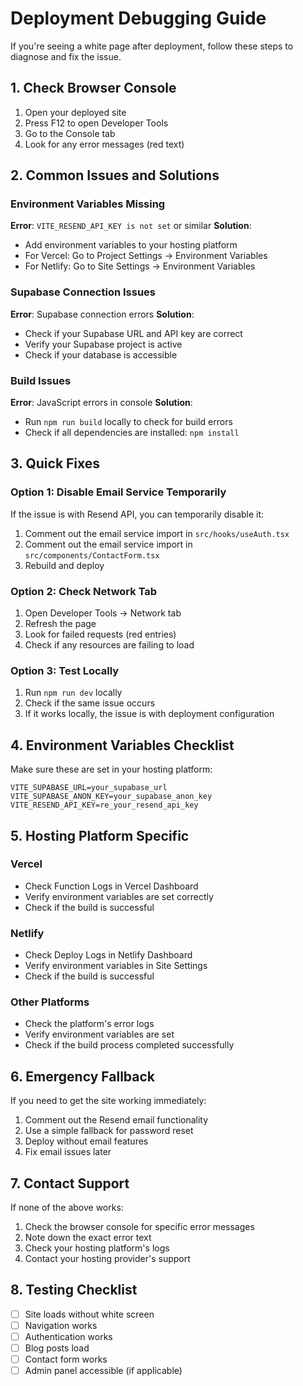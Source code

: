 # Deployment Debugging Guide

If you're seeing a white page after deployment, follow these steps to diagnose and fix the issue.

## 1. Check Browser Console

1. Open your deployed site
2. Press F12 to open Developer Tools
3. Go to the Console tab
4. Look for any error messages (red text)

## 2. Common Issues and Solutions

### Environment Variables Missing
**Error**: `VITE_RESEND_API_KEY is not set` or similar
**Solution**: 
- Add environment variables to your hosting platform
- For Vercel: Go to Project Settings → Environment Variables
- For Netlify: Go to Site Settings → Environment Variables

### Supabase Connection Issues
**Error**: Supabase connection errors
**Solution**:
- Check if your Supabase URL and API key are correct
- Verify your Supabase project is active
- Check if your database is accessible

### Build Issues
**Error**: JavaScript errors in console
**Solution**:
- Run `npm run build` locally to check for build errors
- Check if all dependencies are installed: `npm install`

## 3. Quick Fixes

### Option 1: Disable Email Service Temporarily
If the issue is with Resend API, you can temporarily disable it:

1. Comment out the email service import in `src/hooks/useAuth.tsx`
2. Comment out the email service import in `src/components/ContactForm.tsx`
3. Rebuild and deploy

### Option 2: Check Network Tab
1. Open Developer Tools → Network tab
2. Refresh the page
3. Look for failed requests (red entries)
4. Check if any resources are failing to load

### Option 3: Test Locally
1. Run `npm run dev` locally
2. Check if the same issue occurs
3. If it works locally, the issue is with deployment configuration

## 4. Environment Variables Checklist

Make sure these are set in your hosting platform:

```env
VITE_SUPABASE_URL=your_supabase_url
VITE_SUPABASE_ANON_KEY=your_supabase_anon_key
VITE_RESEND_API_KEY=re_your_resend_api_key
```

## 5. Hosting Platform Specific

### Vercel
- Check Function Logs in Vercel Dashboard
- Verify environment variables are set correctly
- Check if the build is successful

### Netlify
- Check Deploy Logs in Netlify Dashboard
- Verify environment variables in Site Settings
- Check if the build is successful

### Other Platforms
- Check the platform's error logs
- Verify environment variables are set
- Check if the build process completed successfully

## 6. Emergency Fallback

If you need to get the site working immediately:

1. Comment out the Resend email functionality
2. Use a simple fallback for password reset
3. Deploy without email features
4. Fix email issues later

## 7. Contact Support

If none of the above works:
1. Check the browser console for specific error messages
2. Note down the exact error text
3. Check your hosting platform's logs
4. Contact your hosting provider's support

## 8. Testing Checklist

- [ ] Site loads without white screen
- [ ] Navigation works
- [ ] Authentication works
- [ ] Blog posts load
- [ ] Contact form works
- [ ] Admin panel accessible (if applicable) 